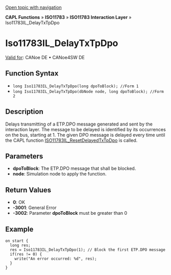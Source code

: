 [Open topic with navigation](../../../../../../CANoeDEFamily.htm#Topics/CAPLFunctions/ISO11783/ISOInteractionLayer/Functions/CAPLfunctionIso11783ILDelayTxTpDpo.md)

**CAPL Functions** » **ISO11783** » **ISO11783 Interaction Layer** » Iso11783IL_DelayTxTpDpo

# Iso11783IL_DelayTxTpDpo

[Valid for](../../../../Shared/FeatureAvailability.md): CANoe DE • CANoe4SW DE

## Function Syntax

- `long Iso11783IL_DelayTxTpDpo(long dpoToBlock); //Form 1`
- `long Iso11783IL_DelayTxTpDpo(dbNode node, long dpoToBlock); //Form 2`

## Description

Delays transmitting of a ETP.DPO message generated and sent by the interaction layer. The message to be delayed is identified by its occurrences on the bus, starting at 1. The given DPO message is delayed every time until the CAPL function [ISO11783IL_ResetDelayedTxTpDpo](CAPLfunctionIso11783ILResetDelayedTxTpDpo.md) is called.

## Parameters

- **dpoToBlock**: The ETP.DPO message that shall be blocked.
- **node**: Simulation node to apply the function.

## Return Values

- **0**: OK
- **-3001**: General Error
- **-3002**: Parameter **dpoToBlock** must be greater than 0

## Example

```plaintext
on start {
  long res;
  res = Iso11783IL_DelayTxTpDpo(1); // Block the first ETP.DPO message
  if(res != 0) {
    write("An error occurred: %d", res);
  }
}
```
